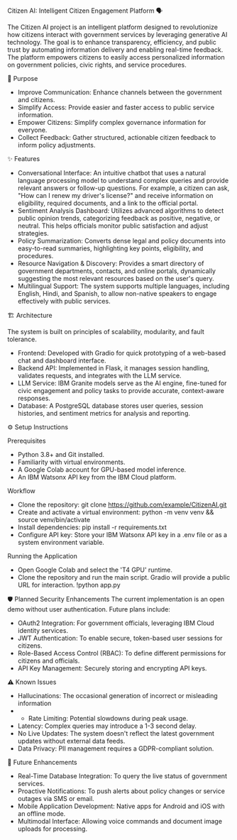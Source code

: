 Citizen AI: Intelligent Citizen Engagement Platform 🗣️


The Citizen AI project is an intelligent platform designed to revolutionize how citizens interact with government services by leveraging generative AI technology. The goal is to enhance transparency, efficiency, and public trust by automating information delivery and enabling real-time feedback. The platform empowers citizens to easily access personalized information on government policies, civic rights, and service procedures.


🎯 Purpose

 * Improve Communication: Enhance channels between the government and citizens.
 * Simplify Access: Provide easier and faster access to public service information.
 * Empower Citizens: Simplify complex governance information for everyone.
 * Collect Feedback: Gather structured, actionable citizen feedback to inform policy adjustments.
   
✨ Features

 * Conversational Interface: An intuitive chatbot that uses a natural language processing model to understand complex queries and provide relevant answers or follow-up questions. For example, a citizen can ask, "How can I renew my driver's license?" and receive information on eligibility, required documents, and a link to the official portal.
 * Sentiment Analysis Dashboard: Utilizes advanced algorithms to detect public opinion trends, categorizing feedback as positive, negative, or neutral. This helps officials monitor public satisfaction and adjust strategies.
 * Policy Summarization: Converts dense legal and policy documents into easy-to-read summaries, highlighting key points, eligibility, and procedures.
 * Resource Navigation & Discovery: Provides a smart directory of government departments, contacts, and online portals, dynamically suggesting the most relevant resources based on the user's query.
 * Multilingual Support: The system supports multiple languages, including English, Hindi, and Spanish, to allow non-native speakers to engage effectively with public services.

🏗️ Architecture

The system is built on principles of scalability, modularity, and fault tolerance.
 * Frontend: Developed with Gradio for quick prototyping of a web-based chat and dashboard interface.
 * Backend API: Implemented in Flask, it manages session handling, validates requests, and integrates with the LLM service.
 * LLM Service: IBM Granite models serve as the AI engine, fine-tuned for civic engagement and policy tasks to provide accurate, context-aware responses.
 * Database: A PostgreSQL database stores user queries, session histories, and sentiment metrics for analysis and reporting.

⚙️ Setup Instructions

Prerequisites
 * Python 3.8+ and Git installed.
 * Familiarity with virtual environments.
 * A Google Colab account for GPU-based model inference.
 * An IBM Watsonx API key from the IBM Cloud platform.

Workflow
 * Clone the repository:
   git clone https://github.com/example/CitizenAI.git
 * Create and activate a virtual environment:
   python -m venv venv && source venv/bin/activate
 * Install dependencies:
   pip install -r requirements.txt
 * Configure API key:
   Store your IBM Watsonx API key in a .env file or as a system environment variable.

Running the Application
 * Open Google Colab and select the 'T4 GPU' runtime.
 * Clone the repository and run the main script. Gradio will provide a public URL for interaction.
   !python app.py

🛡️ Planned Security Enhancements
The current implementation is an open demo without user authentication. Future plans include:
 * OAuth2 Integration: For government officials, leveraging IBM Cloud identity services.
 * JWT Authentication: To enable secure, token-based user sessions for citizens.
 * Role-Based Access Control (RBAC): To define different permissions for citizens and officials.
 * API Key Management: Securely storing and encrypting API keys.

⚠️ Known Issues
 * Hallucinations: The occasional generation of incorrect or misleading information
 * * Rate Limiting: Potential slowdowns during peak usage.
 * Latency: Complex queries may introduce a 1-3 second delay.
 * No Live Updates: The system doesn't reflect the latest government updates without external data feeds.
 * Data Privacy: PII management requires a GDPR-compliant solution.

🚀 Future Enhancements
 * Real-Time Database Integration: To query the live status of government services.
 * Proactive Notifications: To push alerts about policy changes or service outages via SMS or email.
 * Mobile Application Development: Native apps for Android and iOS with an offline mode.
 * Multimodal Interface: Allowing voice commands and document image uploads for processing.
